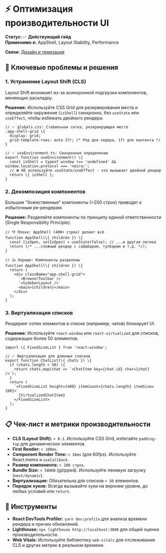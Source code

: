 # ⚡ Оптимизация производительности UI

**Статус:** ✅ **Действующий гайд**  
**Применимо к:** AppShell, Layout Stability, Performance

**Связи:** [Дизайн и темизация](/core-concepts/ui-layer/design-theming)

## 🎯 Ключевые проблемы и решения

### 1. Устранение Layout Shift (CLS)

Layout Shift возникает из-за асинхронной подгрузки компонентов, меняющих раскладку.

**Решение:** Используйте CSS Grid для резервирования места и определяйте окружение (`isShell`) синхронно, без `useState` или `useEffect`, чтобы избежать двойного рендера.

```tsx
// ✅ globals.css: Стабильная сетка, резервирующая место
.app-shell-grid \{
  display: grid;
  grid-template-rows: auto 1fr; /* Ряд для хедера, 1fr для контента */
}

// ✅ useEnvironment.ts: Синхронное определение
export function useEnvironment() \{
  const isShell = typeof window !== 'undefined' && window.location.protocol === 'neira:';
  // ❌ НЕ используйте useState/useEffect - это вызывает двойной рендер
  return \{ isShell };
}
```

### 2. Декомпозиция компонентов

Большие "божественные" компоненты (&gt;200 строк) приводят к избыточным ре-рендерам.

**Решение:** Разделяйте компоненты по принципу единой ответственности (Single Responsibility Principle).

```tsx
// 👎 Плохо: AppShell (400+ строк) делает всё
function AppShell(\{ children }) \{
  const [isOpen, setIsOpen] = useState(false); // ...и другая логика
  return (/* ...сложный рендер с сайдбаром, тулбаром и т.д. */);
}

// 👍 Хорошо: Компоненты разделены
function AppShell(\{ children }) \{
  return (
    <div className="app-shell-grid">
      `<BrowserToolbar />`
      `<SidebarLayout />` 
      <main>{children}</main>
    </div>
  );
}
```

### 3. Виртуализация списков

Рендеринг сотен элементов в списке (например, чатов) блокирует UI.

**Решение:** Используйте `react-window` или `react-virtualized` для списков, содержащих более 50 элементов.

```tsx
import \{ FixedSizeList } from 'react-window';

// ✅ Виртуализация для длинных списков
export function ChatList(\{ chats }) \{
  if (chats.length < 50) \{
    return chats.map(chat => `<ChatItem key={chat.id} chat={chat} />`);
  }
  return (
    `<FixedSizeList height={400} itemCount={chats.length} itemSize={60}>`
      {VirtualizedChatItem}
    </FixedSizeList>
  );
}
```

## 📋 Чек-лист и метрики производительности

- **CLS (Layout Shift):** `< 0.1`. Используйте CSS Grid, избегайте `padding-top` для динамических элементов.
- **First Render:** `< 100ms`.
- **Component Render Time:** `< 16ms` (для 60fps). Используйте React.memo и `useCallback`.
- **Размер компонента:** `< 200 строк`.
- **Bundle Size:** `< 500KB` (gzipped). Используйте ленивую загрузку (`next/dynamic`).
- **Виртуализация:** Обязательна для списков `> 50` элементов.
- **Порядок хуков:** Всегда вызывайте хуки на верхнем уровне, до любых условий или `return`.

## 🔧 Инструменты

- **React DevTools Profiler:** `yarn dev:profile` для анализа времени рендера и причин обновлений.
- **Lighthouse:** `npx lighthouse http://localhost:3000` для общей оценки производительности.
- **Web Vitals:** Используйте библиотеку `web-vitals` для отслеживания CLS и других метрик в реальном времени.

